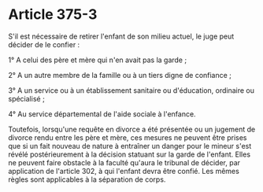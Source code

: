 # Article 375-3

S'il est nécessaire de retirer l'enfant de son milieu actuel, le juge peut décider de le confier :

1° A celui des père et mère qui n'en avait pas la garde ;

2° A un autre membre de la famille ou à un tiers digne de confiance ;

3° A un service ou à un établissement sanitaire ou d'éducation, ordinaire ou spécialisé ;

4° Au service départemental de l'aide sociale à l'enfance.

Toutefois, lorsqu'une requête en divorce a été présentée ou un jugement de divorce rendu entre les père et mère, ces mesures ne peuvent être prises que si un fait nouveau de nature à entraîner un danger pour le mineur s'est révélé postérieurement à la décision statuant sur la garde de l'enfant. Elles ne peuvent faire obstacle à la faculté qu'aura le tribunal de décider, par application de l'article 302, à qui l'enfant devra être confié. Les mêmes règles sont applicables à la séparation de corps.
